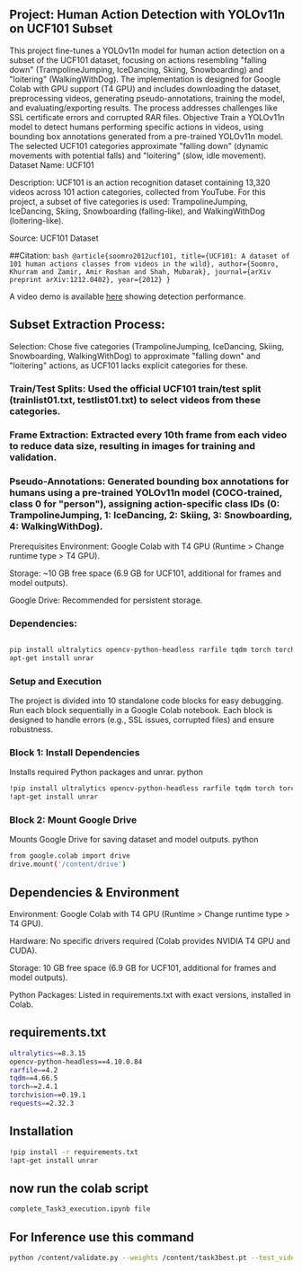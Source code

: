 ## Project: Human Action Detection with YOLOv11n on UCF101 Subset
This project fine-tunes a YOLOv11n model for human action detection on a subset of the UCF101 dataset, focusing on actions resembling "falling down" (TrampolineJumping, IceDancing, Skiing, Snowboarding) and "loitering" (WalkingWithDog). The implementation is designed for Google Colab with GPU support (T4 GPU) and includes downloading the dataset, preprocessing videos, generating pseudo-annotations, training the model, and evaluating/exporting results. The process addresses challenges like SSL certificate errors and corrupted RAR files.
Objective
Train a YOLOv11n model to detect humans performing specific actions in videos, using bounding box annotations generated from a pre-trained YOLOv11n model. The selected UCF101 categories approximate "falling down" (dynamic movements with potential falls) and "loitering" (slow, idle movement).
Dataset
Name: UCF101

Description: UCF101 is an action recognition dataset containing 13,320 videos across 101 action categories, collected from YouTube. For this project, a subset of five categories is used: TrampolineJumping, IceDancing, Skiing, Snowboarding (falling-like), and WalkingWithDog (loitering-like).

Source: UCF101 Dataset

##Citation:
``bash
@article{soomro2012ucf101,
  title={UCF101: A dataset of 101 human actions classes from videos in the wild},
  author={Soomro, Khurram and Zamir, Amir Roshan and Shah, Mubarak},
  journal={arXiv preprint arXiv:1212.0402},
  year={2012}
}
``

A video demo is available [here](https://drive.google.com/drive/folders/1CNg4n0BXe8yH-33737MnAcIHWjzOeI0y?usp=sharing) showing detection performance.


## Subset Extraction Process:
Selection: Chose five categories (TrampolineJumping, IceDancing, Skiing, Snowboarding, WalkingWithDog) to approximate "falling down" and "loitering" actions, as UCF101 lacks explicit categories for these.

### Train/Test Splits: Used the official UCF101 train/test split (trainlist01.txt, testlist01.txt) to select videos from these categories.

### Frame Extraction: Extracted every 10th frame from each video to reduce data size, resulting in images for training and validation.

### Pseudo-Annotations: Generated bounding box annotations for humans using a pre-trained YOLOv11n model (COCO-trained, class 0 for "person"), assigning action-specific class IDs (0: TrampolineJumping, 1: IceDancing, 2: Skiing, 3: Snowboarding, 4: WalkingWithDog).

Prerequisites
Environment: Google Colab with T4 GPU (Runtime > Change runtime type > T4 GPU).

Storage: ~10 GB free space (6.9 GB for UCF101, additional for frames and model outputs).

Google Drive: Recommended for persistent storage.

### Dependencies:
```bash

pip install ultralytics opencv-python-headless rarfile tqdm torch torchvision requests
apt-get install unrar
```

### Setup and Execution
The project is divided into 10 standalone code blocks for easy debugging. Run each block sequentially in a Google Colab notebook. Each block is designed to handle errors (e.g., SSL issues, corrupted files) and ensure robustness.
### Block 1: Install Dependencies
Installs required Python packages and unrar.
python

```bash
!pip install ultralytics opencv-python-headless rarfile tqdm torch torchvision requests
!apt-get install unrar
```

### Block 2: Mount Google Drive
Mounts Google Drive for saving dataset and model outputs.
python
```bash
from google.colab import drive
drive.mount('/content/drive')
```

## Dependencies & Environment
Environment: Google Colab with T4 GPU (Runtime > Change runtime type > T4 GPU).

Hardware: No specific drivers required (Colab provides NVIDIA T4 GPU and CUDA).

Storage: 10 GB free space (6.9 GB for UCF101, additional for frames and model outputs).

Python Packages: Listed in requirements.txt with exact versions, installed in Colab.

## requirements.txt


```bash
ultralytics==8.3.15
opencv-python-headless==4.10.0.84
rarfile==4.2
tqdm==4.66.5
torch==2.4.1
torchvision==0.19.1
requests==2.32.3
```

## Installation

```bash
!pip install -r requirements.txt
!apt-get install unrar
```
## now run the colab script
```bash
complete_Task3_execution.ipynb file
```
## For Inference use this command 
```bash
python /content/validate.py --weights /content/task3best.pt --test_video /content/m.mp4 --output /content/validation_results
```


